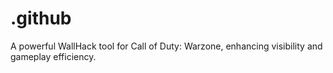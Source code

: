 # .github
A powerful WallHack tool for Call of Duty: Warzone, enhancing visibility and gameplay efficiency.
